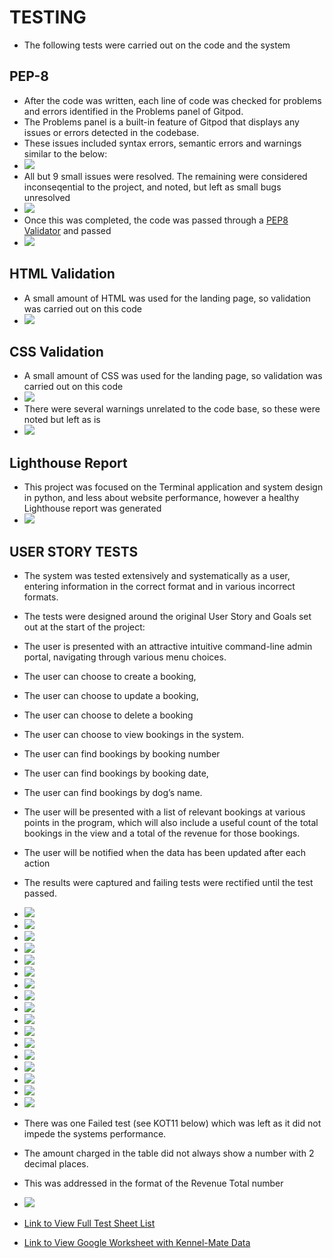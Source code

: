 # TESTING
* The following tests were carried out on the code and the system

## PEP-8
* After the code was written, each line of code was checked for problems and errors identified in the Problems panel of Gitpod.
* The Problems panel is a built-in feature of Gitpod that displays any issues or errors detected in the codebase.
* These issues included syntax errors, semantic errors and warnings similar to the below:
* <img src="assets/images/tests_problems_panel.png">
* All but 9 small issues were resolved. The remaining were considered inconseqential to the project, and noted, but left as small bugs unresolved
* <img src="assets/images/bugs_unresolved1.png">
* Once this was completed, the code was passed through a [PEP8 Validator](https://pep8ci.herokuapp.com/) and passed
* <img src="assets/images/tests_pep8_linter.png">

## HTML Validation
* A small amount of HTML was used for the landing page, so validation was carried out on this code
* <img src="assets/images/tests_html_validation.png">


## CSS Validation
* A small amount of CSS was used for the landing page, so validation was carried out on this code
* <img src="assets/images/tests_w3c.png">
* There were several warnings unrelated to the code base, so these were noted but left as is
* <img src="assets/images/tests_w3c_warnings.png">

## Lighthouse Report
* This project was focused on the Terminal application and system design in python, and less about website performance, however a healthy Lighthouse report was generated
* <img src="assets/images/tests_lighthouse.png">

## USER STORY TESTS
* The system was tested extensively and systematically as a user, entering information in the correct format and in various incorrect formats.
* The tests were designed around the original User Story and Goals set out at the start of the project:
 * The user is presented with an attractive intuitive command-line admin portal, navigating through various menu choices.
 * The user can choose to create a booking,
 * The user can choose to update a booking,
 * The user can choose to delete a booking
 * The user can choose to view bookings in the system.
 * The user can find bookings by booking number
 * The user can find bookings by booking date,
 * The user can find bookings by dog’s name.
 * The user will be presented with a list of relevant bookings at various points in the program, which will also include a useful count of the total bookings in the view and a total of the revenue for those bookings.
 * The user will be notified when the data has been updated after each action

* The results were captured and failing tests were rectified until the test passed.
* <img src="assets/images/tests1_main_menu.png">
* <img src="assets/images/tests2_create_booking1.png">
* <img src="assets/images/tests2_create_booking2.png">
* <img src="assets/images/tests_kcb22_test_worksheet.png">
* <img src="assets/images/tests3_update_booking1.png">
* <img src="assets/images/tests3_update_booking2.png">

* <img src="assets/images/tests3_update_booking3.png">
* <img src="assets/images/tests4_update_booking1.png">
* <img src="assets/images/tests4_update_booking2.png">
* <img src="assets/images/tests4_update_booking3.png">
* <img src="assets/images/tests4_update_booking4.png">
* <img src="assets/images/tests5_update_booking1.png">
* <img src="assets/images/tests6_update_booking1.png">
* <img src="assets/images/tests7_delete_booking1.png">
* <img src="assets/images/tests7_delete_booking2.png">
* <img src="assets/images/tests7_delete_booking3.png">
* <img src="assets/images/tests8_view_booking1.png">
* There was one Failed test (see KOT11 below) which was left as it did not impede the systems performance.
* The amount charged in the table did not always show a number with 2 decimal places.
* This was addressed in the format of the Revenue Total number
* <img src="assets/images/tests_other_tests.png">
* [Link to View Full Test Sheet List](https://docs.google.com/spreadsheets/d/18wAAf5659X_l63eENP5EIP3J_qt7uxNIzVXvtma-cgc/edit?usp=sharing)
* [Link to View Google Worksheet with Kennel-Mate Data](https://docs.google.com/spreadsheets/d/1-GlTbADQ5tiuoQV7pvx7p1kAsNMagL4lQYM3nM3fjxI/edit?usp=sharing)

